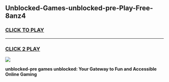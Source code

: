 
## Unblocked-Games-unblocked-pre-Play-Free-8anz4
<h3>
<a href="https://premium76.site?title=unblocked-pre&ref=18A1">CLICK TO PLAY</a></h3>
<hr>

<h3>
<a href="https://premium76.site?title=unblocked-pre&ref=18A1">CLICK 2 PLAY</a>
  
</h3>

<a href="https://premium76.site?title=unblocked-pre&ref=18A1"><img src="https://clearcache.store/games.png"></a>


**unblocked-pre games unblocked: Your Gateway to Fun and Accessible Online Gaming**

